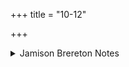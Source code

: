 +++
title = "10-12"

+++

<details><summary>Jamison Brereton Notes</summary>

This tṛca takes a break from Mitra and Varuṇa, introducing a somewhat random collection of other protective divinities. See also vs. 14.
</details>
